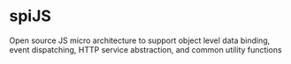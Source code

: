 spiJS
=====

Open source JS micro architecture to support object level data binding, event dispatching, HTTP service abstraction, and common utility functions
